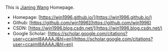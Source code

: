 This is [Jianing Wang](https://wjn1996.github.io/) Homepage.
- Homepage: [https://wjn1996.github.io/](https://wjn1996.github.io/)
- Github: [https://github.com/wjn1996](https://github.com/wjn1996)
- CSDN: [https://wjn1996.blog.csdn.net/](https://wjn1996.blog.csdn.net/)
- Google Scholar: [https://scholar.google.com/citations?user=ccaimI8AAAAJ&hl=en](https://scholar.google.com/citations?user=ccaimI8AAAAJ&hl=en)